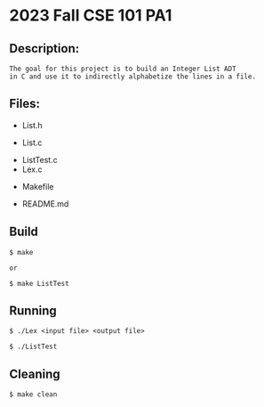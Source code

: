 # 2023 Fall CSE 101 PA1     


## Description:          
    
    The goal for this project is to build an Integer List ADT
    in C and use it to indirectly alphabetize the lines in a file.


## Files:    
* List.h    
- List.c 
* ListTest.c
* Lex.c    
- Makefile 
* README.md
   
   
## Build    
    
    $ make     
    
    or
    
    $ make ListTest
    
   
## Running   
            
    $ ./Lex <input file> <output file>    
    
    $ ./ListTest          
       

## Cleaning    
    
    $ make clean    
